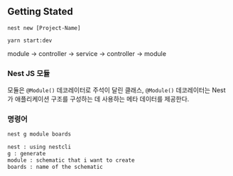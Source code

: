 ## Getting Stated

```
nest new [Project-Name]

yarn start:dev
```

module -> controller -> service -> controller -> module

### Nest JS 모듈

모듈은 `@Module()` 데코레이터로 주석이 달린 클래스, `@Module()` 데코레이터는 Nest가 애플리케이션 구조를 구성하는 데 사용하는 메타 데이터를 제공한다.

### 명령어

```bash
nest g module boards

nest : using nestcli
g : generate
module : schematic that i want to create
boards : name of the schematic
```
